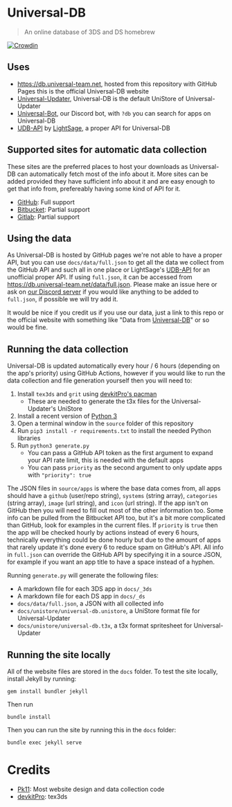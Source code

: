 # Universal-DB
> An online database of 3DS and DS homebrew

[![Crowdin](https://badges.crowdin.net/universal-db/localized.svg)](https://crowdin.com/project/universal-db)

## Uses
- https://db.universal-team.net, hosted from this repository with GitHub Pages this is the official Universal-DB website
- [Universal-Updater](https://github.com/Universal-Team/Universal-Updater), Universal-DB is the default UniStore of Universal-Updater
- [Universal-Bot](https://github.com/Universal-Team/Universal-Bot), our Discord bot, with `?db` you can search for apps on Universal-DB
- [UDB-API](https://github.com/LightSage/UDB-API) by [LightSage](https://github.com/LightSage), a proper API for Universal-DB

## Supported sites for automatic data collection
These sites are the preferred places to host your downloads as Universal-DB can automatically fetch most of the info about it. More sites can be added provided they have sufficient info about it and are easy enough to get that info from, prefereably having some kind of API for it.

- [GitHub](https://github.com): Full support
- [Bitbucket](https://bitbucket.org): Partial support
- [Gitlab](https://gitlab.com): Partial support

## Using the data
As Universal-DB is hosted by GitHub pages we're not able to have a proper API, but you can use `docs/data/full.json` to get all the data we collect from the GitHub API and such all in one place or LightSage's [UDB-API](https://udb-api.lightsage.dev) for an unofficial proper API. If using `full.json`, it can be accessed from https://db.universal-team.net/data/full.json.
Please make an issue here or ask on [our Discord server](https://universal-team.net/discord) if you would like anything to be added to `full.json`, if possible we will try add it.

It would be nice if you credit us if you use our data, just a link to this repo or the official website with something like "Data from [Universal-DB](https://github.com/Universal-Team/db)" or so would be fine.

## Running the data collection
Universal-DB is updated automatically every hour / 6 hours (depending on the app's priority) using GitHub Actions, however if you would like to run the data collection and file generation yourself then you will need to:
1. Install `tex3ds` and `grit` using [devkitPro's pacman](https://devkitpro.org/wiki/Getting_Started)
   - These are needed to generate the t3x files for the Universal-Updater's UniStore
1. Install a recent version of [Python 3](https://www.python.org)
1. Open a terminal window in the `source` folder of this repository
1. Run `pip3 install -r requirements.txt` to install the needed Python libraries
1. Run `python3 generate.py`
   - You can pass a GitHub API token as the first argument to expand your API rate limit, this is needed with the default apps
   - You can pass `priority` as the second argument to only update apps with `"priority": true`

The JSON files in `source/apps` is where the base data comes from, all apps should have a `github` (user/repo string), `systems` (string array), `categories` (string array), `image` (url string), and `icon` (url string). If the app isn't on GitHub then you will need to fill out most of the other information too. Some info can be pulled from the Bitbucket API too, but it's a bit more complicated than GitHub, look for examples in the current files. If `priority` is `true` then the app will be checked hourly by actions instead of every 6 hours, technically everything could be done hourly but due to the amount of apps that rarely update it's done every 6 to reduce spam on GitHub's API.
All info in `full.json` can override the GitHub API by specifying it in a source JSON, for example if you want an app title to have a space instead of a hyphen.

Running `generate.py` will generate the following files:
- A markdown file for each 3DS app in `docs/_3ds`
- A markdown file for each DS app in `docs/_ds`
- `docs/data/full.json`, a JSON with all collected info
- `docs/unistore/universal-db.unistore`, a UniStore format file for Universal-Updater
- `docs/unistore/universal-db.t3x`, a t3x format spritesheet for Universal-Updater

## Running the site locally
All of the website files are stored in the `docs` folder. To test the site locally, install Jekyll by running:
```
gem install bundler jekyll
```
Then run
```
bundle install
```
Then you can run the site by running this in the `docs` folder:
```
bundle exec jekyll serve
```

# Credits
- [Pk11](https://github.com/Epicpkmn11): Most website design and data collection code
- [devkitPro](https://github.com/devkitPro): tex3ds
